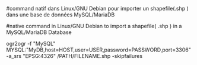 #command natif dans Linux/GNU Debian pour importer un shapefile(.shp ) dans une base de données MySQL/MariaDB

#native command in Linux/GNU Debian to import a shapefile( .shp ) in a MySQL/MariaDB Database

ogr2ogr -f "MySQL"   MYSQL:"MyDB,host=HOST,user=USER,password=PASSWORD,port=3306" -a_srs "EPSG:4326" /PATH/FILENAME.shp -skipfailures
